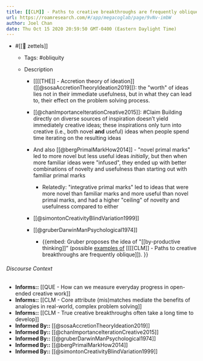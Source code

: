 ```yaml
---
title: [[CLM]] - Paths to creative breakthroughs are frequently oblique
url: https://roamresearch.com/#/app/megacoglab/page/9vNv-imbW
author: Joel Chan
date: Thu Oct 15 2020 20:59:50 GMT-0400 (Eastern Daylight Time)
---
```


- #[[🌲 zettels]]

    - Tags: #obliquity

    - Description

        - [[[[THE]] - Accretion theory of ideation]] ([[@sosaAccretionTheoryIdeation2019]]): the "worth" of ideas lies not in their immediate usefulness, but in what they can lead to, their effect on the problem solving process.

        - [[@chanImportanceIterationCreative2015]]: #Claim Building directly on diverse sources of inspiration doesn’t yield immediately creative ideas; these inspirations only turn into creative (i.e., both novel __and__ useful) ideas when people spend time iterating on the resulting ideas

        - And also [[@bergPrimalMarkHow2014]] - "novel primal marks" led to more novel but less useful ideas *initially*, but then when more familiar ideas were "infused", they ended up with better combinations of novelty and usefulness than starting out with familiar primal marks

            - Relatedly: "integrative primal marks" led to ideas that were more novel than familiar marks and more useful than novel primal marks, and had a higher "ceiling" of novelty and usefulness compared to either

        - [[@simontonCreativityBlindVariation1999]]

        - [[@gruberDarwinManPsychological1974]]

            - {{embed: Gruber proposes the idea of "[[by-productive thinking]]” (possible [examples of](#[[example-of]]) [[[[CLM]] - Paths to creative breakthroughs are frequently oblique]]). }}

###### Discourse Context

- **Informs::** [[QUE - How can we measure everyday progress in open-ended creative work]]
- **Informs::** [[CLM - Core attribute (mis)matches mediate the benefits of analogies in real-world, complex problem solving]]
- **Informs::** [[CLM - True creative breakthroughs often take a long time to develop]]
- **Informed By::** [[@sosaAccretionTheoryIdeation2019]]
- **Informed By::** [[@chanImportanceIterationCreative2015]]
- **Informed By::** [[@gruberDarwinManPsychological1974]]
- **Informed By::** [[@bergPrimalMarkHow2014]]
- **Informed By::** [[@simontonCreativityBlindVariation1999]]
